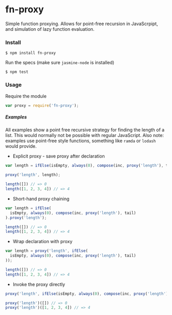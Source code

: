 # fn-proxy

Simple function proxying. Allows for point-free recursion in JavaScrpipt, and simulation of lazy function evaluation.

### Install

```
$ npm install fn-proxy
```

Run the specs (make sure `jasmine-node` is installed)

```
$ npm test
```

### Usage

Require the module

```js
var proxy = require('fn-proxy');
```

##### Examples

All examples show a point free recursive strategy for finding the length of a list. This would normally not be possible with regular JavaScript. Also note: examples use point-free style functions, something like `ramda` or `lodash` would provide.

* Explicit proxy - save proxy after declaration

```js
var length = ifElse(isEmpty, always(0), compose(inc, proxy('length'), tail));

proxy('length', length);

length([]) // => 0
length([1, 2, 3, 4]) // => 4
```

* Short-hand proxy chaining

```js
var length = ifElse(
  isEmpty, always(0), compose(inc, proxy('length'), tail)
).proxy('length');

length([]) // => 0
length([1, 2, 3, 4]) // => 4
```

* Wrap declaration with proxy

```js
var length = proxy('length', ifElse(
  isEmpty, always(0), compose(inc, proxy('length'), tail)
));

length([]) // => 0
length([1, 2, 3, 4]) // => 4
```
* Invoke the proxy directly

```js
proxy('length', ifElse(isEmpty, always(0), compose(inc, proxy('length'), tail)));

proxy('length')([]) // => 0
proxy('length')([1, 2, 3, 4]) // => 4
```
